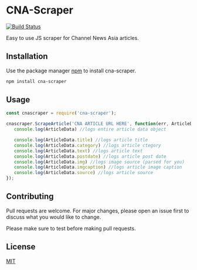 # CNA-Scraper
[![Build Status](https://travis-ci.com/ZacBytes/cna-scraper.svg?branch=master)](https://travis-ci.com/ZacBytes/st-scraper)

Easy to use JS scraper for Channel News Asia articles.
## Installation

Use the package manager [npm](https://www.npmjs.com/) to install cna-scraper.

```bash
npm install cna-scraper
```

## Usage

```js
const cnascraper = require('cna-scraper');

cnascraper.ScrapeArticle('CNA ARTICLE URL HERE', function(err, ArticleData){
   console.log(ArticleData) //logs entire article data object

   console.log(ArticleData.title) //logs article title
   console.log(ArticleData.category) //logs article ctegory
   console.log(ArticleData.text) //logs article text
   console.log(ArticleData.postdate) //logs article post date
   console.log(ArticleData.img) //logs image source (parsed for you)
   console.log(ArticleData.imgcaption) //logs article image caption
   console.log(ArticleData.source) //logs article source
});
```

## Contributing
Pull requests are welcome. For major changes, please open an issue first to discuss what you would like to change.

Please make sure to test before making pull requests.

## License
[MIT](https://choosealicense.com/licenses/mit/)
